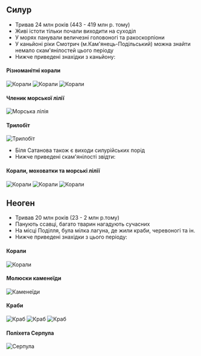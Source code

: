 ## Силур
- Тривав 24 млн років (443 - 419 млн р. тому)
- Живі істоти тільки почали виходити на суходіл
- У морях панували величезні головоногі та ракоскорпіони
- У каньйоні ріки Смотрич (м.Кам'янець-Подільський) можна знайти немало скам'янілостей цього періоду
- Нижче приведені знахідки з каньйону:
#### Різноманітні корали
![Корали](coral1.jpg)
![Корали](coral2.jpg)
![Корали](coral3.jpg)
#### Членик морської лілії
![Морська лілія](criino.jpg)
#### Трилобіт
![Трилобіт](trilobite.jpg)
- Біля Сатанова також є виходи силурійських порід
- Нижче приведені скам'янілості звідти:
#### Корали, моховатки та морські лілії
![Корали](koral4.jpg) 
![Корали](koral5.jpg)
![Корали](koral6.jpg) 
## Неоген
- Тривав 20 млн років (23 - 2 млн р.тому)
- Панують ссавці, багато тварин нагадують сучасних
- На місці Поділля, була мілка лагуна, де жили краби, черевоногі та ін.
- Нижче приведені знахідки з цього періоду:
#### Корали
![Корали](corals.jpg)
#### Молюски каменеїди
![Каменеїди](kamen.jpg)
#### Краби
![Краб](crab1.jpg)
![Краб](crabes1.jpg)
![Краб](crabes2.jpg)
#### Поліхета Серпула
![Серпула](serpula.jpg)
